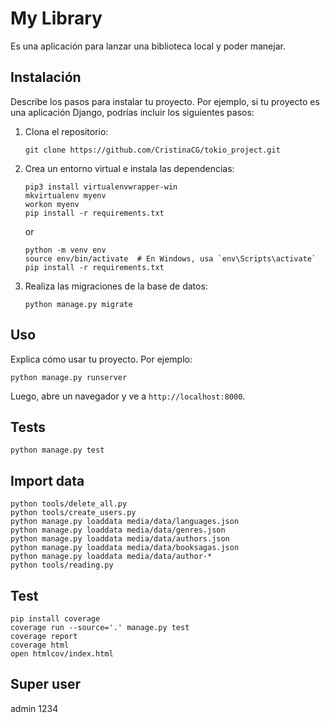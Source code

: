 # My Library

Es una aplicación para lanzar una biblioteca local y poder manejar.

## Instalación

Describe los pasos para instalar tu proyecto. Por ejemplo, si tu proyecto es una aplicación Django, podrías incluir los siguientes pasos:

1. Clona el repositorio:
    ```
    git clone https://github.com/CristinaCG/tokio_project.git
    ```
2. Crea un entorno virtual e instala las dependencias:
    ```
    pip3 install virtualenvwrapper-win
    mkvirtualenv myenv
    workon myenv
    pip install -r requirements.txt
    ```
    or
    ```
    python -m venv env
    source env/bin/activate  # En Windows, usa `env\Scripts\activate`
    pip install -r requirements.txt
    ```
3. Realiza las migraciones de la base de datos:
    ```
    python manage.py migrate
    ```

## Uso

Explica cómo usar tu proyecto. Por ejemplo:

```
python manage.py runserver
```
Luego, abre un navegador y ve a `http://localhost:8000`.

## Tests
```
python manage.py test
```

## Import data

```
python tools/delete_all.py
python tools/create_users.py
python manage.py loaddata media/data/languages.json
python manage.py loaddata media/data/genres.json
python manage.py loaddata media/data/authors.json
python manage.py loaddata media/data/booksagas.json
python manage.py loaddata media/data/author-*
python tools/reading.py 
```

## Test
```
pip install coverage
coverage run --source='.' manage.py test
coverage report
coverage html
open htmlcov/index.html
```

## Super user
admin
1234